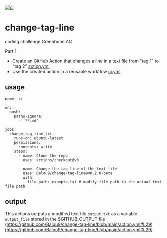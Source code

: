 [![ci](https://github.com/Balou9/change-tag-line/workflows/ci/badge.svg)](https://github.com/Balou9/change-tag-line/actions)

# change-tag-line 

coding challenge Greenbone AG 

Part 1 

- Create an GitHub Action that changes a line in a text file from "tag 1" to "tag 2" [action.yml](./action.yml)
- Use the created action in a reusable workflow [ci.yml](.github/workflows/ci.yml)


## usage 

```{yaml}
name: ci

on:
  push:
    paths-ignore:
      - '**.md'

jobs:
  change_tag_line_txt:
    runs-on: ubuntu-latest
    permissions:
      contents: write
    steps:
      - name: Clone the repo
        uses: actions/checkout@v3

      - name: Change the tag line of the text file
        uses: Balou9/change-tag-line@v0.2.0-beta
        with:
          file-path: example.txt # modify file path to the actual text file path

```

## output

This actions outputs a modified text file `output.txt` as a variable `output_file` stored in the $GITHUB_OUTPUT file   
(https://github.com/Balou9/change-tag-line/blob/main/action.yml#L29)[https://github.com/Balou9/change-tag-line/blob/main/action.yml#L29].